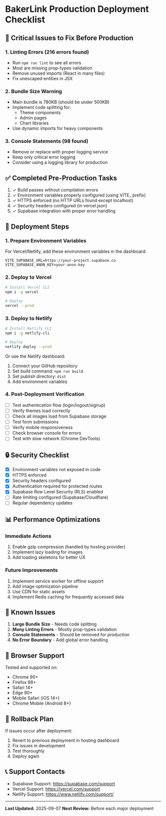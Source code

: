 # BakerLink Production Deployment Checklist

## 🚨 Critical Issues to Fix Before Production

### 1. **Linting Errors (216 errors found)**
- Run `npm run lint` to see all errors
- Most are missing prop-types validation
- Remove unused imports (React in many files)
- Fix unescaped entities in JSX

### 2. **Bundle Size Warning**
- Main bundle is 780KB (should be under 500KB)
- Implement code splitting for:
  - Theme components
  - Admin pages
  - Chart libraries
- Use dynamic imports for heavy components

### 3. **Console Statements (98 found)**
- Remove or replace with proper logging service
- Keep only critical error logging
- Consider using a logging library for production

## ✅ Completed Pre-Production Tasks

1. ✓ Build passes without compilation errors
2. ✓ Environment variables properly configured (using VITE_ prefix)
3. ✓ HTTPS enforced (no HTTP URLs found except localhost)
4. ✓ Security headers configured (in vercel.json)
5. ✓ Supabase integration with proper error handling

## 🚀 Deployment Steps

### 1. **Prepare Environment Variables**

For Vercel/Netlify, add these environment variables in the dashboard:
```
VITE_SUPABASE_URL=https://your-project.supabase.co
VITE_SUPABASE_ANON_KEY=your-anon-key
```

### 2. **Deploy to Vercel**

```bash
# Install Vercel CLI
npm i -g vercel

# Deploy
vercel --prod
```

### 3. **Deploy to Netlify**

```bash
# Install Netlify CLI
npm i -g netlify-cli

# Deploy
netlify deploy --prod
```

Or use the Netlify dashboard:
1. Connect your GitHub repository
2. Set build command: `npm run build`
3. Set publish directory: `dist`
4. Add environment variables

### 4. **Post-Deployment Verification**

- [ ] Test authentication flow (login/logout/signup)
- [ ] Verify themes load correctly
- [ ] Check all images load from Supabase storage
- [ ] Test form submissions
- [ ] Verify mobile responsiveness
- [ ] Check browser console for errors
- [ ] Test with slow network (Chrome DevTools)

## 🔒 Security Checklist

- [x] Environment variables not exposed in code
- [x] HTTPS enforced
- [x] Security headers configured
- [x] Authentication required for protected routes
- [x] Supabase Row Level Security (RLS) enabled
- [ ] Rate limiting configured (Supabase/Cloudflare)
- [ ] Regular dependency updates

## 📊 Performance Optimizations

### Immediate Actions
1. Enable gzip compression (handled by hosting provider)
2. Implement lazy loading for images
3. Add loading skeletons for better UX

### Future Improvements
1. Implement service worker for offline support
2. Add image optimization pipeline
3. Use CDN for static assets
4. Implement Redis caching for frequently accessed data

## 🐛 Known Issues

1. **Large Bundle Size** - Needs code splitting
2. **Many Linting Errors** - Mostly prop-types validation
3. **Console Statements** - Should be removed for production
4. **No Error Boundary** - Add global error handling

## 📱 Browser Support

Tested and supported on:
- Chrome 90+
- Firefox 88+
- Safari 14+
- Edge 90+
- Mobile Safari (iOS 14+)
- Chrome Mobile (Android 8+)

## 🔄 Rollback Plan

If issues occur after deployment:
1. Revert to previous deployment in hosting dashboard
2. Fix issues in development
3. Test thoroughly
4. Deploy again

## 📞 Support Contacts

- Supabase Support: https://supabase.com/support
- Vercel Support: https://vercel.com/support
- Netlify Support: https://www.netlify.com/support/

---

**Last Updated:** 2025-09-07
**Next Review:** Before each major deployment